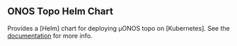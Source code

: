## ONOS Topo Helm Chart

Provides a [Helm] chart for deploying µONOS topo on [Kubernetes]. See the
[documentation](https://docs.onosproject.org/onos-topo/docs/deployment/) for more info.

